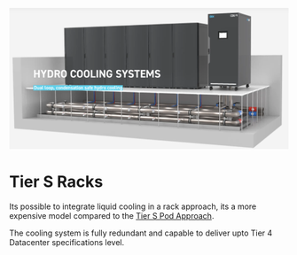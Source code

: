 
![](img/tier-s-pod.png)

# Tier S Racks

Its possible to integrate liquid cooling in a rack approach, its a more expensive model compared to the [Tier S Pod Approach](tier-s-pod.md).

The cooling system is fully redundant and capable to deliver upto Tier 4 Datacenter specifications level.

